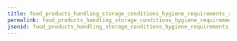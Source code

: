```yaml
---
title: food_products_handling_storage_conditions_hygiene_requirements_and_verification_processes
permalink: food_products_handling_storage_conditions_hygiene_requirements_and_verification_processes.html
jsonid: food_products_handling_storage_conditions_hygiene_requirements_and_verification_processes
---
```

